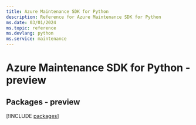 ```yaml
---
title: Azure Maintenance SDK for Python
description: Reference for Azure Maintenance SDK for Python
ms.date: 03/01/2024
ms.topic: reference
ms.devlang: python
ms.service: maintenance
---
```

# Azure Maintenance SDK for Python - preview
## Packages - preview
[!INCLUDE [packages](maintenance-index.md)]